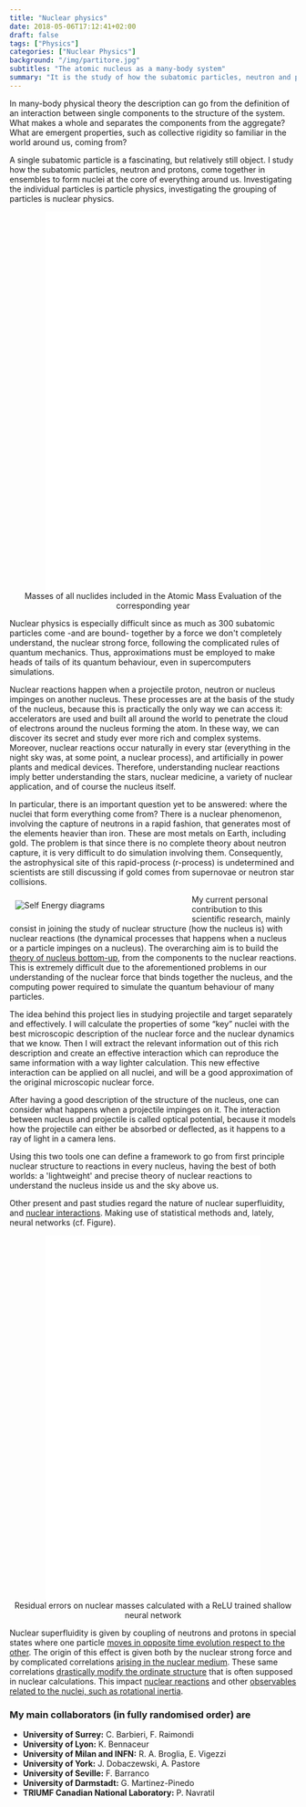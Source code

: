 ```yaml
---
title: "Nuclear physics"
date: 2018-05-06T17:12:41+02:00
draft: false
tags: ["Physics"]
categories: ["Nuclear Physics"]
background: "/img/partitore.jpg"
subtitles: "The atomic nucleus as a many-body system"
summary: "It is the study of how the subatomic particles, neutron and protons, come together. The ensables formed are nuclei at the core of everything around us. Nuclear structure and reactions are the ways it is possible to understand these fundamental components of reality, using the language of quantum mechanics of many-body systems. The study of the atomic nuclei explores the role of the nuclear strong and weak interactions at low energy, and therefore the \"ground state\" of a large part of the universe."
---
```


In many-body physical theory the description can go from the definition of an interaction between single components to the structure of the system. What makes a whole and separates the components from the aggregate? What are emergent properties, such as collective rigidity so familiar in the world around us, coming from?

A single subatomic particle is a fascinating, but relatively still object. I study how the subatomic particles, neutron and protons, come together in ensembles to form nuclei at the core of everything around us. Investigating the individual particles is particle physics, investigating the grouping of particles is nuclear physics.

<div style="text-align:center;">
<iframe width="75%" height="665" src="/img/masstable.html" frameborder="0" allowfullscreen></iframe>
<figcaption class="image-caption">Masses of all nuclides included in the Atomic Mass Evaluation of the corresponding year</figcaption>
</div>

Nuclear physics is especially difficult since as much as 300 subatomic particles come -and are bound- together by a force we don't completely understand, the nuclear strong force, following the complicated rules of quantum mechanics. Thus, approximations must be employed to make heads of tails of its quantum behaviour, even in supercomputers simulations.

Nuclear reactions happen when a projectile proton, neutron or nucleus impinges on another nucleus. These processes are at the basis of the study of the nucleus, because this is practically the only way we can access it: accelerators are used and built all around the world to penetrate the cloud of electrons around the nucleus forming the atom. In these way, we can discover its secret and study ever more rich and complex systems. Moreover, nuclear reactions occur naturally in every star (everything in the night sky was, at some point, a nuclear process), and artificially in power plants and medical devices. Therefore, understanding nuclear reactions imply better understanding the stars, nuclear medicine, a variety of nuclear application, and of course the nucleus itself.

In particular, there is an important question yet to be answered: where the nuclei that form everything come from? There is a nuclear phenomenon, involving the capture of neutrons in a rapid fashion, that generates most of the elements heavier than iron. These are most metals on Earth, including gold. The problem is that since there is no complete theory about neutron capture, it is very difficult to do simulation involving them. Consequently, the astrophysical site of this rapid-process (r-process) is undetermined and scientists are still discussing if gold comes from supernovae or neutron star collisions.

<div style="width: 300px; float: left; margin: 10px"> 
<img src="/img/SelfEnergy.png" alt="Self Energy diagrams" /> 
</div>

My current personal contribution to this scientific research, mainly consist in joining the study of nuclear structure (how the nucleus is) with nuclear reactions (the dynamical processes that happens when a nucleus or a particle impinges on a nucleus). The overarching aim is to build the [theory of nucleus bottom-up](https://arxiv.org/abs/1612.01478), from the components to the nuclear reactions</a>. This is extremely difficult due to the aforementioned problems in our understanding of the nuclear force that binds together the nucleus, and the computing power required to simulate the quantum behaviour of many particles.

The idea behind this project lies in studying projectile and target separately and effectively. I will calculate the properties of some “key” nuclei with the best microscopic description of the nuclear force and the nuclear dynamics that we know. Then I will extract the relevant information out of this rich description and create an effective interaction which can reproduce the same information with a way lighter calculation. This new effective interaction can be applied on all nuclei, and will be a good approximation of the original microscopic nuclear force.

After having a good description of the structure of the nucleus, one can consider what happens when a projectile impinges on it. The interaction between nucleus and projectile is called optical potential, because it models how the projectile can either be absorbed or deflected, as it happens to a ray of light in a camera lens.

Using this two tools one can define a framework to go from first principle nuclear structure to reactions in every nucleus, having the best of both worlds: a 'lightweight' and precise theory of nuclear reactions to understand the nucleus inside us and the sky above us.

Other present and past studies regard the nature of nuclear superfluidity, and [nuclear interactions](https://arxiv.org/abs/1611.09311). Making use of statistical methods and, lately, neural networks (cf. Figure).

<div style="text-align:center;">
<iframe width="75%" height="640px" src="/img/chart_relu.html" frameborder="0" allowfullscreen></iframe>
<figcaption class="image-caption">Residual errors on nuclear masses calculated with a ReLU trained shallow neural network</figcaption>
</div>

Nuclear superfluidity is given by coupling of neutrons and protons in special states where one particle [moves in opposite time evolution respect to the other](https://arxiv.org/abs/1705.11083). The origin of this effect is given both by the nuclear strong force and by complicated correlations [arising in the nuclear medium](https://arxiv.org/abs/1404.7365). These same correlations [drastically modify the ordinate structure](https://arxiv.org/abs/1504.05335) that is often supposed in nuclear calculations. This impact [nuclear reactions](https://arxiv.org/abs/1404.1317) and other [observables related to the nuclei, such as rotational inertia](https://arxiv.org/abs/1107.0251).

### My main collaborators (in fully randomised order) are
- **University of Surrey:**
C. Barbieri, F. Raimondi
- **University of Lyon:**
K. Bennaceur
- **University of Milan and INFN:**
R. A. Broglia, E. Vigezzi
- **University of York:**
J. Dobaczewski, A. Pastore
- **University of Seville:**
F. Barranco
- **University of Darmstadt:**
G. Martinez-Pinedo
- **TRIUMF Canadian National Laboratory:**
P. Navratil
